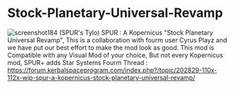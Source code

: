 # Stock-Planetary-Universal-Revamp
![screenshot184](https://user-images.githubusercontent.com/80014389/136721395-f2b03f01-0f7b-45cd-a0e3-72d09f963e8f.png)
(SPUR's Tylo)
SPUR : A Kopernicus "Stock Planetary Universal Revamp", This is a collaboration with fourm user Cyrus Playz and we have put our best effort to make the mod look as good. This mod is Compatible with any Visual Mod of your choice, But not every Kopernicus mod, SPUR+ adds Star Systems 
Fourm Thread : https://forum.kerbalspaceprogram.com/index.php?/topic/202829-110x-112x-wip-spur-a-kopernicus-stock-planetary-universal-revamp/
